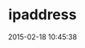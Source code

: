 ---
layout: post
title:  "ipaddress"
repo:   "bluemonk/ipaddress"
date:   2015-02-18 10:45:38
gemurl: http://github.com/bluemonk/ipaddress
---